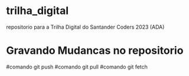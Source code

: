 # trilha_digital
repositorio para a Trilha Digital do Santander Coders 2023 (ADA)
# Gravando Mudancas no repositorio
#comando git push
#comando git pull
#comando git fetch
